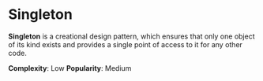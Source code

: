 # **Singleton**

**Singleton** is a creational design pattern, which ensures that only one object of its kind exists and provides a single point of access to it for any other code.

**Complexity**: Low
**Popularity**: Medium
